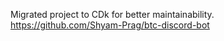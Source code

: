 Migrated project to CDk for better maintainability. 
https://github.com/Shyam-Prag/btc-discord-bot 
